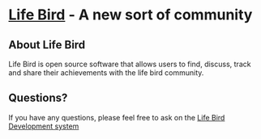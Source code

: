 [Life Bird](http://lifebird.net/) - A new sort of community
==================================================

About Life Bird
--------------------------------------

Life Bird is open source software that allows users to find, discuss, track and share their achievements with the life bird community.


Questions?
----------

If you have any questions, please feel free to ask on the
[Life Bird Development system](http://dev.lifebird.net)
